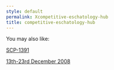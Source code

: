 ```yaml
---
style: default
permalink: Xcompetitive-eschatology-hub
title: competitive-eschatology-hub
---
```

You may also like:

[SCP-1391](http://scp-wiki.net/scp-1391)

[13th-23rd December 2008](http://scp-wiki.net/13th-23rd-december-2008)
